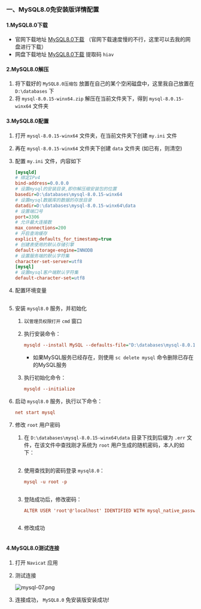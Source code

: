 ### 一、MySQL8.0免安装版详情配置

####	1.MySQL8.0下载

- 官网下载地址  [MySQL8.0下载]([https://dev.mysql.com/downloads/mysql](https://dev.mysql.com/downloads/mysql/))  （官网下载速度慢的不行，这里可以去我的网盘进行下载）
- 网盘下载地址  [MySQL8.0下载](https://pan.baidu.com/s/1ibmYHTu1CPq8WWu8VBUByA)   提取码  `hiav`   

#### 2.MySQL8.0解压

1. 将下载好的 `MySQL8.0压缩包` 放置在自己的某个空闲磁盘中，这里我自己放置在 `D:\databases` 下
2. 将 `mysql-8.0.15-winx64.zip` 解压在当前文件夹下，得到 `mysql-8.0.15-winx64` 文件夹

#### 3.MySQL8.0配置

1. 打开 `mysql-8.0.15-winx64` 文件夹，在当前文件夹下创建 `my.ini` 文件

2. 再在 `mysql-8.0.15-winx64` 文件夹下创建 `data` 文件夹 (如已有，则清空)

3. 配置 `my.ini` 文件，内容如下

   ```ini
   [mysqld]
   # 绑定IPv4
   bind-address=0.0.0.0
   # 设置mysql的安装目录,即你解压缩安装包的位置
   basedir=D:\databases\mysql-8.0.15-winx64
   # 设置mysql数据库的数据的存放目录
   datadir=D:\databases\mysql-8.0.15-winx64\data
   # 设置端口号
   port=3306
   # 允许最大连接数
   max_connections=200
   # 开启查询缓存
   explicit_defaults_for_timestamp=true
   # 创建表使用的默认存储引擎
   default-storage-engine=INNODB
   # 设置服务端的默认字符集
   character-set-server=utf8
   [mysql]  
   # 设置mysql客户端默认字符集  
   default-character-set=utf8
   ```

4. 配置环境变量

   ![![](mysql-01.png)](https://images.gitee.com/uploads/images/2019/0909/164445_0f377297_4771190.png "mysql-01.png")

5. 安装 `mysql8.0` 服务，并初始化

   1. 以`管理员权限打开` `cmd` 窗口

   2. 执行安装命令：

      ```ini
      mysqld --install MySQL --defaults-file="D:\databases\mysql-8.0.15-winx64\my.ini"
      ```
      - 如果MySQL服务已经存在，则使用 `sc delete mysql` 命令删除已存在的MySQL服务

   3. 执行初始化命令：

      ```ini
      mysqld --initialize
      ```

6. 启动 `mysql8.0` 服务，执行以下命令：

   ```ini
   net start mysql
   ```

7. 修改 `root` 用户密码

   1. 在 `D:\databases\mysql-8.0.15-winx64\data` 目录下找到后缀为 `.err` 文件，在该文件中查找刚才系统为 `root` 用户生成的随机密码，本人的如下：

      ![![](mysql-02.png)](https://images.gitee.com/uploads/images/2019/0909/164503_3a25e38c_4771190.png "mysql-02.png")

   2. 使用查找到的密码登录 `mysql8.0`：

      ```ini
      mysql -u root -p
      ```

      ![![](mysql-04.png)](https://images.gitee.com/uploads/images/2019/0909/164514_9f189582_4771190.png "mysql-04.png")

   3. 登陆成功后，修改密码：

      ```ini
      ALTER USER 'root'@'localhost' IDENTIFIED WITH mysql_native_password BY '你的密码';
      ```

      ![![](mysql-05.png)](https://images.gitee.com/uploads/images/2019/0909/164523_7d0b01dc_4771190.png "mysql-05.png")

   4. 修改成功

      ![![](mysql-06.png)](https://images.gitee.com/uploads/images/2019/0909/164531_bbd11dc7_4771190.png "mysql-06.png")
   
      

#### 4.MySQL8.0测试连接

   1. 打开 `Navicat` 应用

   2. 测试连接

      ![](https://images.gitee.com/uploads/images/2019/0909/164541_e6f63999_4771190.png "mysql-07.png")

      

   3. 连接成功， `MySQL8.0`  免安装版安装成功!

   